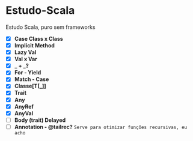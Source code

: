 # Estudo-Scala
Estudo Scala, puro sem frameworks

- [x] **Case Class x Class**
- [x] **Implicit Method**
- [x] **Lazy Val**
- [x] **Val x Var**
- [x] **_ + _?**
- [x] **For - Yield**
- [x] **Match - Case**
- [x] **Classe[T[_]]**
- [x] **Trait**
- [x] **Any**
- [x] **AnyRef**
- [x] **AnyVal**
- [ ] **Body (trait) Delayed**
- [ ] **Annotation - @tailrec?** `Serve para otimizar funções recursivas, eu acho`
